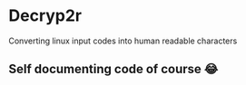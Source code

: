 # Decryp2r
Converting linux input codes into human readable characters

## Self documenting code of course 😂
